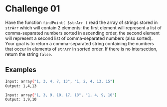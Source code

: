# Challenge 01

Have the function `findPoint( $strArr )` read the array of strings stored in  `strArr` which will contain 2
 elements: the first element will represent a list of comma-separated numbers sorted in ascending order,
the second element will represent a second list of comma-separated numbers (also sorted).
Your goal is to return a comma-separated string containing the numbers that occur in elements 
of  `strArr`  in sorted order. If there is no intersection, return the string  `false`.


## Examples

```bash
Input: array("1, 3, 4, 7, 13", "1, 2, 4, 13, 15") 
Output: 1,4,13

Input: array("1, 3, 9, 10, 17, 18", "1, 4, 9, 10")
Output: 1,9,10
```